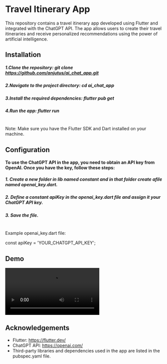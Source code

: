 # Travel Itinerary App

This repository contains a travel itinerary app developed using Flutter and integrated with the ChatGPT API. The app allows users to create their travel itineraries and receive personalized recommendations using the power of artificial intelligence.

## Installation

##### 1.Clone the repository: git clone https://github.com/anjutus/ai_chat_app.git 
##### 2.Navigate to the project directory: cd ai_chat_app
##### 3.Install the required dependencies: flutter pub get
##### 4.Run the app: flutter run
\
Note: Make sure you have the Flutter SDK and Dart installed on your machine.

## Configuration

#### To use the ChatGPT API in the app, you need to obtain an API key from OpenAI. Once you have the key, follow these steps:

##### 1. Create a new folder in lib named constant and in that folder create afile named openai_key.dart.
##### 2. Define a constant apiKey in the openai_key.dart file and assign it your ChatGPT API key.
##### 3. Save the file.
\
Example openai_key.dart file:

const apiKey = 'YOUR_CHATGPT_API_KEY';

## Demo

![Create your travel itinerary](https://invoiceportalmedia.s3.us-east-2.amazonaws.com/travelgpt1_4dAki6RX.webm)

## Acknowledgements
 - Flutter: https://flutter.dev/
- ChatGPT API: https://openai.com/
 - Third-party libraries and dependencies used in the app are listed in the pubspec.yaml file.